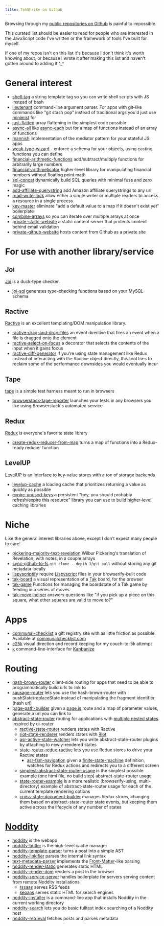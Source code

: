 ```yaml
---
title: TehShrike on Github
---
```


Browsing through my [public repositories on Github](https://github.com/TehShrike/) is painful to impossible.

This curated list should be easier to read for people who are interested in the JavaScript code I've written or the framework of tools I've built for myself.

If one of my repos isn't on this list it's because I don't think it's worth knowing about, or because I wrote it after making this list and haven't gotten around to adding it ^_^

# General interest

- [shell-tag](https://github.com/TehShrike/shell-tag) a string template tag so you can write shell scripts with JS instead of bash
- [lieutenant](https://github.com/TehShrike/lieutenant) command-line argument parser.  For apps with git-like commands like "git stash pop" instead of traditional args you'd just use [minimist](https://github.com/substack/minimist) for
- [just-flatten](https://github.com/TehShrike/just-flatten) array flattening in the simplest code possible
- [async-all](https://github.com/TehShrike/async-all) like [async-each](https://github.com/paulmillr/async-each) but for a map of functions instead of an array of functions
- [mannish](https://github.com/TehShrike/mannish) implementation of the mediator pattern for your stateful JS apps
- [weak-type-wizard](https://github.com/TehShrike/weak-type-wizard) - enforce a schema for your objects, using casting functions you can define
- [financial-arithmetic-functions](https://github.com/TehShrike/financial-arithmetic-functions) add/subtract/multiply functions for arbitrarily large numbers
- [financial-arithmeticator](https://github.com/TehShrike/financial-arithmeticator) higher-level library for manipulating financial numbers without floating point math
- [sql-concat](https://github.com/TehShrike/sql-concat) dynamically build SQL queries with minimal fuss and zero magic
- [add-affiliate-querystring](https://github.com/TehShrike/add-affiliate-querystring) add Amazon affiliate querystrings to any url
- [read-write-lock](https://github.com/TehShrike/read-write-lock) allow either a single writer or multiple readers to access a resource in a single process
- [key-master](https://github.com/TehShrike/key-master) eliminate "add a default value to a map if it doesn't exist yet" boilerplate
- [combine-arrays](https://github.com/TehShrike/combine-arrays) so you can iterate over multiple arrays at once
- [private-static-website](https://github.com/TehShrike/private-static-website) a static content server that protects content behind email validation
- [private-github-website](https://github.com/TehShrike/private-github-website) hosts content from Github as a private site

# For use with another library/service

## Joi

[Joi](https://github.com/hapijs/joi) is a duck-type checker.

- [joi-sql](https://github.com/TehShrike/joi-sql) generates type-checking functions based on your MySQL schema

## Ractive

[Ractive](http://www.ractivejs.org/) is an excellent templating/DOM manipulation library.

- [ractive-drag-and-drop-files](https://github.com/TehShrike/ractive-drag-and-drop-files) an event directive that fires an event when a file is dragged onto the element
- [ractive-select-on-focus](https://github.com/TehShrike/ractive-select-on-focus) a decorator that selects the contents of the input when it gains focus
- [ractive-diff-generator](https://github.com/TehShrike/ractive-diff-generator) if you're using state management like Redux instead of interacting with the Ractive object directly, this tool tries to reclaim some of the performance downsides you would eventually incur

## Tape

[tape](https://github.com/substack/tape) is a simple test harness meant to run in browsers

- [browserstack-tape-reporter](https://github.com/TehShrike/browserstack-tape-reporter) launches your tests in any browsers you like using Browserstack's automated service

## Redux

[Redux](http://redux.js.org/) is everyone's favorite state library

- [create-redux-reducer-from-map](https://github.com/TehShrike/create-redux-reducer-from-map) turns a map of functions into a Redux-ready reducer function

## LevelUP

[LevelUP](https://github.com/Level/levelup) is an interface to key-value stores with a ton of storage backends

- [levelup-cache](https://github.com/TehShrike/levelup-cache) a loading cache that prioritizes returning a value as quickly as possible
- [expire-unused-keys](https://github.com/TehShrike/expire-unused-keys) a persistent "hey, you should probably refresh/expire this resource" library you can use to build higher-level caching libraries


# Niche

Like the general interest libraries above, except I don't expect many people to care!

- [pickering-majority-text-revelation](https://github.com/TehShrike/pickering-majority-text-revelation) Wilbur Pickering's translation of Revelation, with notes, in a couple arrays
- [sync-github-to-fs](https://github.com/TehShrike/sync-github-to-fs) `git clone --depth 1`/`git pull` without storing any git metadata locally
- [lispyscriptify](https://github.com/TehShrike/lispyscriptify) require [Lispyscript](http://lispyscript.com/) files in your browserify-built code
- [tak-board](https://github.com/TehShrike/tak-board) a visual representation of a [Tak](http://cheapass.com/tak/) board, for the browser
- [tak-game](https://github.com/TehShrike/tak-game) Functions for managing the boardstate of a Tak game by feeding in a series of moves
- [tak-move-helper](https://github.com/TehShrike/tak-move-helper) answers questions like "if you pick up a piece on this square, what other squares are valid to move to?"

# Apps

- [communal-checklist](https://github.com/TehShrike/communal-checklist) a gift registry site with as little friction as possible.  Available at [communalchecklist.com](http://communalchecklist.com/)
- [c25k](https://github.com/TehShrike/c25k) visual direction and record keeping for my couch-to-5k attempt
- [k](https://github.com/TehShrike/k) command-line-interface for [Kanbanize](https://kanbanize.com/)

# Routing

- [hash-brown-router](https://github.com/TehShrike/hash-brown-router) client-side routing for apps that need to be able to programmatically build urls to link to
- [sausage-router](https://github.com/TehShrike/sausage-router) lets you use the hash-brown-router with pushState/replaceState instead of manipulating the fragment identifier (hash url)
- [page-path-builder](https://github.com/TehShrike/page-path-builder) given a [page.js](https://github.com/visionmedia/page.js) route and a map of parameter values, generate a url you can link to
- [abstract-state-router](https://github.com/TehShrike/abstract-state-router) routing for applications with [multiple nested states](http://joshduff.com/#!/post/2015-06-why-you-need-a-state-router.md).  Inspired by ui-router
	- [ractive-state-router](https://github.com/TehShrike/ractive-state-router) renders states with Ractive
	- [riot-state-renderer](https://github.com/TehShrike/riot-state-renderer) renders states with [Riot](http://riotjs.com/)
	- [asr-active-state-watcher](https://github.com/TehShrike/asr-active-state-watcher) lets you write abstract-state-router plugins by attaching to newly-rendered states
	- [state-router-redux-ractive](https://github.com/TehShrike/state-router-redux-ractive) lets you use Redux stores to drive your Ractive states
		- [asr-fsm-navigation](https://github.com/TehShrike/asr-fsm-navigation) given a [finite-state-machine](https://github.com/dominictarr/fsm) definition, watches for Redux actions and redirects you to a different screen
	- [simplest-abstract-state-router-usage](https://github.com/TehShrike/simplest-abstract-state-router-usage) is the simplest possible example (one html file, no build step) abstract-state-router usage
	- [state-router-example](https://github.com/TehShrike/state-router-example) is a more realistic (browserify-using, multi-directory) example of abstract-state-router usage for each of the current template rendering options
	- [cross-state-document-builder](https://github.com/TehShrike/cross-state-document-builder) manages Redux stores, changing them based on abstract-state-router state events, but keeping them active across the lifecycle of any number of states

# [Noddity](http://noddity.com/)

- [noddity](https://github.com/TehShrike/noddity) is the webapp
- [noddity-butler](https://github.com/TehShrike/noddity-butler) is the high-level cache manager
- [noddity-template-parser](https://github.com/TehShrike/noddity-template-parser) turns a post into a simple AST
- [noddity-linkifier](https://github.com/TehShrike/noddity-linkifier) parses the internal link syntax
- [text-metadata-parser](https://github.com/TehShrike/text-metadata-parser) implements the [Front-Matter](http://jekyllrb.com/docs/frontmatter/)-like parsing
- [noddity-render-static](https://github.com/TehShrike/noddity-render-static) generates static HTML
- [noddity-render-dom](https://github.com/ArtskydJ/noddity-render-dom) renders a post in the browser
- [noddity-service-server](https://github.com/TehShrike/noddity-service-server) handles boilerplate for servers serving content from remote Noddity installations
	- [rssaas](https://github.com/TehShrike/rssaas) serves RSS feeds
	- [seoaas](https://github.com/TehShrike/seoaas) serves static HTML for search engines
- [noddity-installer](https://github.com/TehShrike/noddity-installer) is a command-line app that installs Noddity in the current working directory
- [noddity-search](https://github.com/TehShrike/noddity-search) lets you do basic fulltext index searching of a Noddity host
- [noddity-retrieval](https://github.com/TehShrike/noddity-retrieval) fetches posts and parses metadata
